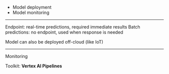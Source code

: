 
- Model deployment
- Model monitoring

---

Endpoint: real-time predictions, required immediate results
Batch predictions: no endpoint, used when response is needed

Model can also be deployed off-cloud (like IoT)

---

Monitoring

Toolkit: **Vertex AI Pipelines**

